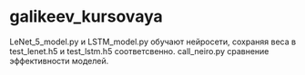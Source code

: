 # galikeev_kursovaya
LeNet_5_model.py и LSTM_model.py обучают нейросети, сохраняя веса в test_lenet.h5 и test_lstm.h5 соответсвенно.
call_neiro.py сравнение эффективности моделей.
